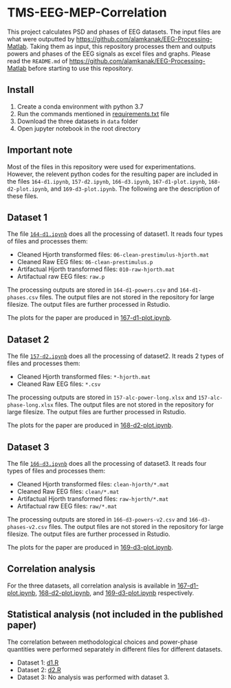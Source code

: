 # TMS-EEG-MEP-Correlation

This project calculates PSD and phases of EEG datasets. The input files are what were outputted by https://github.com/alamkanak/EEG-Processing-Matlab. Taking them as input, this repository processes them and outputs powers and phases of the EEG signals as excel files and graphs. Please read the `README.md` of https://github.com/alamkanak/EEG-Processing-Matlab before starting to use this repository.

## Install
1. Create a conda environment with python 3.7
2. Run the commands mentioned in [requirements.txt](https://github.com/alamkanak/TMS-EEG-MEP-Correlation/blob/master/requirements.txt) file
3. Download the three datasets in `data` folder
4. Open jupyter notebook in the root directory

## Important note
Most of the files in this repository were used for experimentations. However, the relevent python codes for the resulting paper are included in the files `164-d1.ipynb`, `157-d2.ipynb`, `166-d3.ipynb`, `167-d1-plot.ipynb`, `168-d2-plot.ipynb`, and `169-d3-plot.ipynb`. The following are the description of these files.

## Dataset 1
The file [`164-d1.ipynb`](https://github.com/alamkanak/TMS-EEG-MEP-Correlation/blob/master/164-d1.ipynb) does all the processing of dataset1. It reads four types of files and processes them:

- Cleaned Hjorth transformed files: `06-clean-prestimulus-hjorth.mat`
- Cleaned Raw EEG files: `06-clean-prestimulus.p`
- Artifactual Hjorth transformed files: `010-raw-hjorth.mat`
- Artifactual raw EEG files: `raw.p`

The processing outputs are stored in `164-d1-powers.csv` and `164-d1-phases.csv` files. The output files are not stored in the repository for large filesize. The output files are further processed in Rstudio.

The plots for the paper are produced in [167-d1-plot.ipynb](https://github.com/alamkanak/TMS-EEG-MEP-Correlation/blob/master/167-d1-plot.ipynb).

## Dataset 2
The file [`157-d2.ipynb`](https://github.com/alamkanak/TMS-EEG-MEP-Correlation/blob/master/157-d2.ipynb) does all the processing of dataset2. It reads 2 types of files and processes them:

- Cleaned Hjorth transformed files: `*-hjorth.mat`
- Cleaned Raw EEG files: `*.csv`

The processing outputs are stored in `157-alc-power-long.xlsx` and `157-alc-phase-long.xlsx` files. The output files are not stored in the repository for large filesize. The output files are further processed in Rstudio.

The plots for the paper are produced in [168-d2-plot.ipynb](https://github.com/alamkanak/TMS-EEG-MEP-Correlation/blob/master/168-d2-plot.ipynb).

## Dataset 3
The file [`166-d3.ipynb`](https://github.com/alamkanak/TMS-EEG-MEP-Correlation/blob/master/166-d3.ipynb) does all the processing of dataset3. It reads four types of files and processes them:

- Cleaned Hjorth transformed files: `clean-hjorth/*.mat`
- Cleaned Raw EEG files: `clean/*.mat`
- Artifactual Hjorth transformed files: `raw-hjorth/*.mat`
- Artifactual raw EEG files: `raw/*.mat`

The processing outputs are stored in `166-d3-powers-v2.csv` and `166-d3-phases-v2.csv` files. The output files are not stored in the repository for large filesize. The output files are further processed in Rstudio.

The plots for the paper are produced in [169-d3-plot.ipynb](https://github.com/alamkanak/TMS-EEG-MEP-Correlation/blob/master/169-d3-plot.ipynb).

## Correlation analysis
For the three datasets, all correlation analysis is available in [167-d1-plot.ipynb](https://github.com/alamkanak/TMS-EEG-MEP-Correlation/blob/master/167-d1-plot.ipynb), [168-d2-plot.ipynb](https://github.com/alamkanak/TMS-EEG-MEP-Correlation/blob/master/168-d2-plot.ipynb), and [169-d3-plot.ipynb](https://github.com/alamkanak/TMS-EEG-MEP-Correlation/blob/master/169-d3-plot.ipynb) respectively.

## Statistical analysis (not included in the published paper)
The correlation between methodological choices and power-phase quantities were performed separately in different files for different datasets.
- Dataset 1: [d1.R](https://github.com/alamkanak/TMS-EEG-MEP-Correlation/blob/master/StatisticalAnalysis/d1.R)
- Dataset 2: [d2.R](https://github.com/alamkanak/TMS-EEG-MEP-Correlation/blob/master/StatisticalAnalysis/d2.R)
- Dataset 3: No analysis was performed with dataset 3.
